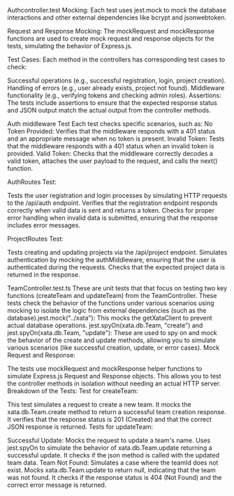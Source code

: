 
Authcontroller.test
Mocking: Each test uses jest.mock to mock the database interactions and other external dependencies like bcrypt and jsonwebtoken.

Request and Response Mocking: The mockRequest and mockResponse functions are used to create mock request and response objects for the tests, simulating the behavior of Express.js.

Test Cases: Each method in the controllers has corresponding test cases to check:

Successful operations (e.g., successful registration, login, project creation).
Handling of errors (e.g., user already exists, project not found).
Middleware functionality (e.g., verifying tokens and checking admin roles).
Assertions: The tests include assertions to ensure that the expected response status and JSON output match the actual output from the controller methods.

Auth middleware Test
Each test checks specific scenarios, such as:
No Token Provided: Verifies that the middleware responds with a 401 status and an appropriate message when no token is present.
Invalid Token: Tests that the middleware responds with a 401 status when an invalid token is provided.
Valid Token: Checks that the middleware correctly decodes a valid token, attaches the user payload to the request, and calls the next() function.

AuthRoutes Test:

Tests the user registration and login processes by simulating HTTP requests to the /api/auth endpoint.
Verifies that the registration endpoint responds correctly when valid data is sent and returns a token.
Checks for proper error handling when invalid data is submitted, ensuring that the response includes error messages.


ProjectRoutes Test:

Tests creating and updating projects via the /api/project endpoint.
Simulates authentication by mocking the authMiddleware, ensuring that the user is authenticated during the requests.
Checks that the expected project data is returned in the response.


TeamController.test.ts
These are unit tests that that focus on testing two key functions (createTeam and updateTeam) from the TeamController. These tests check the behavior of the functions under various scenarios using mocking to isolate the logic from external dependencies (such as the database).jest.mock("../xata"): This mocks the getXataClient to prevent actual database operations.
jest.spyOn(xata.db.Team, "create") and jest.spyOn(xata.db.Team, "update"): These are used to spy on and mock the behavior of the create and update methods, allowing you to simulate various scenarios (like successful creation, update, or error cases).
Mock Request and Response:

The tests use mockRequest and mockResponse helper functions to simulate Express.js Request and Response objects. This allows you to test the controller methods in isolation without needing an actual HTTP server.
Breakdown of the Tests:
Test for createTeam:

This test simulates a request to create a new team.
It mocks the xata.db.Team.create method to return a successful team creation response.
It verifies that the response status is 201 (Created) and that the correct JSON response is returned.
Tests for updateTeam:

Successful Update:
Mocks the request to update a team's name.
Uses jest.spyOn to simulate the behavior of xata.db.Team.update returning a successful update.
It checks if the json method is called with the updated team data.
Team Not Found:
Simulates a case where the teamId does not exist.
Mocks xata.db.Team.update to return null, indicating that the team was not found.
It checks if the response status is 404 (Not Found) and the correct error message is returned.
